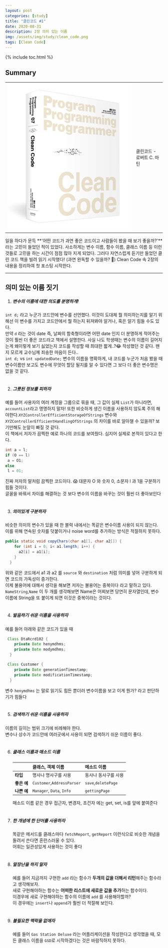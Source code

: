 ```yaml
---
layout: post
categories: [study]
title: "클린코드 #1"
date: 2020-08-31
description: 2장 의미 있는 이름
img: /assets/img/study/clean_code.png
tags: [Clean Code]
---
```

{% include toc.html %}

## Summary
<table class="book">
  <tr><td><img src="/assets/img/study/clean_code_info.jpg"></td><td>클린코드 - 로버트 C. 마틴</td>
  </tr>
</table>
일을 하다가 문득 **'어떤 코드가 과연 좋은 코드이고 사람들이 봤을 때 보기 좋을까?'** 라는 고민이 들었던 적이 있었다.  
사소하게는 변수 이름, 함수 이름, 클래스 이름 등 이런 것들로 고민을 하는 시간이 점점 많아 지게 되었다.  
그러다 자연스럽게 듣기만 들었던 클린 코드 책을 빌려 읽기 시작했다! (과연 완독할 수 있을까? 🤔)  
Clean Code 속 2장의 내용을 정리하여 첫 포스팅 시작한다.  

***

## 의미 있는 이름 짓기  

1. ##### 변수의 이름에 대한 의도를 분명하게!
`int d;` 라고 누군가 코드안에 변수를 선언했다.
이것이 도대체 뭘 의미하는지를 알기 위해선 이 변수를 가지고 코드안에서 뭘 하는지 뒤져봐야 알거나,
혹은 알기 힘들 수도 있다.   
만약 `d` 라는 것이 date 즉, 날짜의 함축형이라면 어떤 date 인지 더 분명하게 적어주는 것이 훨씬 더 좋은 코드라고 책에서 설명한다. 
사실 나도 학생때는 변수의 이름이 길어지는게 왜이렇게 보기 싫었는지 코드를 작성할 때 최대한 짧게..?😂 작성했던 것 같다. 왠지 모르게 교수님께 죄송한 마음이 든다..  
`int d;` vs `int updatedDate;`
변수의 이름을 명확하게, 내 코드를 누군가 처음 봤을 때 변수이름만 보고도 변수에 무엇이 할당 될지를 알 수 있다면 그 보다 더 좋은 변수명은 없을 것 같다.  
<br>

2. ##### 그릇된 정보를 피하자
 예를 들어 사용자의 여러 계정을 그룹으로 묶을 때, 그 값이 실제 `List`가 아니라면, `accountList`라고 명명하지 말자!
 또한 비슷하게 생긴 이름을 사용하지 않도록 주의 해야한다.`XYZControllerEfficientStorageOfStrings` 변수와 
 `XYZControllerEfficientHandlingOfStrings` 의 차이를 바로 알아챌 수 있을까?
 보기만해도 눈알이 빠질 것 같다.  
 이 책에서 저자가 끔찍한 예로 하나의 코드를 보여줬다. 심지어 실제로 본적이 있다고 한다.
 ``` java
 int a = l;
 if (O == l)
  a = O1;
 else
  l = 01;
 ```
  진짜 저자의 말처럼 끔찍한 코드이다. 😱 대문자 O 와 숫자 0, 소문자 l 과 1을 구분하기 힘들 것이다.  
  글꼴을 바꿔서 차이를 해결하는 것 보다 변수의 이름을 바꾸는 것이 훨씬 더 좋아보인다  
<br>

3. ##### 의미있게 구분하자
  비슷한 의미의 변수가 있을 때 한 블럭 내에서는 똑같은 변수이름 사용이 되지 않는다. 이를 위해 연속된 숫자를 덧붙이거나 noise word를 추가하는 방식은 적절하지 못하다.  
  ``` java
  public static void copyChars(char a1[], char a2[]) {
      for (int i = 0; i< a1.length; i++) {
        a2[i] = a1[i];
      }
    }
  ```
  위와 같은 코드에서 a1 과 a2 를 `source` 와 `destination` 처럼 의미를 넣어 구분하게 되면 코드의 가독성이 증가한다.  
  이제 불용어에 대해서 생각을 해보면 저자는 불용어는 중복이다 라고 말하고 있다.  
  `NameString`,`Name` 이 두 개를 생각해보면 Name은 어찌보면 당연히 문자열인데, 변수이름에 String을 또 붙이게 되면 이것은 중복이라는 것이다.  
<br>

4. ##### 발음하기 쉬운 이름을 사용하자
  예를 들어 아래와 같은 코드가 있을 때
  ```java
   Class DtaRcrd102 {
      private Date henymdhms;
      private Date modymdhms;
    }
  ``` 
  ``` java
   Class Customer {
      private Date generationTimestamp;
      private Date modificationTimestamp;
    }  
  ```
  변수 `henymdhms` 는 말로 읽기도 힘든 뿐더러 변수이름을 보고 이게 뭔가? 라고 판단하기가 힘들다  
  <br>

5. ##### 검색하기 쉬운 이름을 사용하자
  이름의 길이는 범위 크기에 비례해야 한다.  
  변수나 상수가 코드안에 여러곳에서 사용이 되면 검색하기 쉬운 이름이 좋다.  
  <br>

6. ##### 클래스 이름과 매소드 이름  
  
   || 클래스, 객체 이름 | 메소드 이름 |
   |---|---------------|----------|
   |**타입**  | 명사나 명사구를 사용 | 동사나 동사구를 사용 |
   |**좋은 예** | `Customer`,`AddressParser`| `save`,`deletePage`|
   |**나쁜 예** | `Manager`, `Data`, `Info` | `gettingPage` |  
  
   매소드 이름 같은 경우 접근자, 변경자, 조건자 에는 get, set, is를 앞에 붙여준다  
   <br>
   
7. ##### 한 개념에 한 단어를 사용하자
   똑같은 메서드를 클래스마다 `fetchReport`, `getReport` 이런식으로 비슷한 개념을 돌려서 쓴다면 혼란스러울 수 있다.  
   어휘는 일관성있게 사용하는 것이 좋다  
   <br>

8. ##### 말장난을 하지 말자
   예를 들어 지금까지 구현한 `add` 라는 함수가 **두개의 값을 더해서 리턴**해주는 함수라고 생각해보자.  
   새로 구현해야하는 함수는 **어떠한 리스트에 새로운 값을 추가**하는 함수이다.  
   이경우에 새로 구현해야하는 함수의 이름에 `add` 를 사용해야할까?  
   이 경우에는 `insert`나 `append`가 훨씬 더 적절해 보인다.  
   <br>

9. ##### 불필요한 맥락을 없애자
   예를 들어 `Gas Station Deluxe` 라는 어플리케이션을 작성한다고 생각했을 때, 모든 클래스 이름을 `GSD`로 시작하겠다는 것은 바람직하지 못하다.